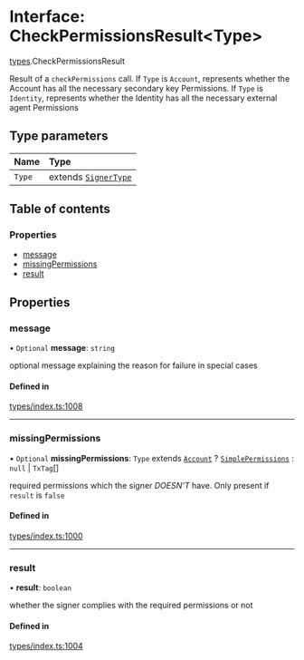 # Interface: CheckPermissionsResult<Type\>

[types](../wiki/types).CheckPermissionsResult

Result of a `checkPermissions` call. If `Type` is `Account`, represents whether the Account
  has all the necessary secondary key Permissions. If `Type` is `Identity`, represents whether the
  Identity has all the necessary external agent Permissions

## Type parameters

| Name | Type |
| :------ | :------ |
| `Type` | extends [`SignerType`](../wiki/types.SignerType) |

## Table of contents

### Properties

- [message](../wiki/types.CheckPermissionsResult#message)
- [missingPermissions](../wiki/types.CheckPermissionsResult#missingpermissions)
- [result](../wiki/types.CheckPermissionsResult#result)

## Properties

### message

• `Optional` **message**: `string`

optional message explaining the reason for failure in special cases

#### Defined in

[types/index.ts:1008](https://github.com/PolymathNetwork/polymesh-sdk/blob/31dfa0dc/src/types/index.ts#L1008)

___

### missingPermissions

• `Optional` **missingPermissions**: `Type` extends [`Account`](../wiki/types.SignerType#account) ? [`SimplePermissions`](../wiki/types.SimplePermissions) : ``null`` \| `TxTag`[]

required permissions which the signer *DOESN'T* have. Only present if `result` is `false`

#### Defined in

[types/index.ts:1000](https://github.com/PolymathNetwork/polymesh-sdk/blob/31dfa0dc/src/types/index.ts#L1000)

___

### result

• **result**: `boolean`

whether the signer complies with the required permissions or not

#### Defined in

[types/index.ts:1004](https://github.com/PolymathNetwork/polymesh-sdk/blob/31dfa0dc/src/types/index.ts#L1004)
